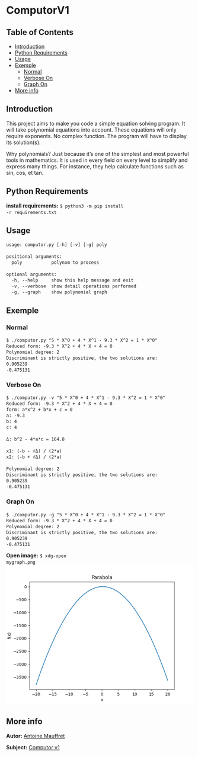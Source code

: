 # ComputorV1
## Table of Contents
* [Introduction](#introduction)
* [Python Requirements](#python-Requirements)
* [Usage](#usage)
* [Exemple](#exemple)
  * [Normal](#normal)
  * [Verbose On](#verbose-on)
  * [Graph On](#graph-on)
* [More info](#more-info)
  
## Introduction
This project aims to make you code a simple equation solving program. It will take
polynomial equations into account. These equations will only require exponents.
No complex function. The program will have to display its solution(s).  
  
Why polynomials? Just because it’s one of the simplest and most powerful tools in
mathematics. It is used in every field on every level to simplify and express many things.
For instance, they help calculate functions such as sin, cos, et tan.  
  
## Python Requirements
**install requirements:** <code>$ python3 -m pip install -r requirements.txt</code>  
  
## Usage
<pre><code>usage: computor.py [-h] [-v] [-g] poly

positional arguments:
  poly           polynom to process

optional arguments:
  -h, --help     show this help message and exit
  -v, --verbose  show detail operations performed
  -g, --graph    show polynomial graph</code></pre>  
  
## Exemple
### Normal
<pre><code>$ ./computor.py "5 * X^0 + 4 * X^1 - 9.3 * X^2 = 1 * X^0"
Reduced form: -9.3 * X^2 + 4 * X + 4 = 0
Polynomial degree: 2
Discriminant is strictly positive, the two solutions are:
0.905239
-0.475131</pre></code>
  
### Verbose On
<pre><code>$ ./computor.py -v "5 * X^0 + 4 * X^1 - 9.3 * X^2 = 1 * X^0"
Reduced form: -9.3 * X^2 + 4 * X + 4 = 0
form: a*x^2 + b*x + c = 0
a: -9.3
b: 4
c: 4

Δ: b^2 - 4*a*c = 164.8

x1: (-b - √Δ) / (2*a)
x2: (-b + √Δ) / (2*a)

Polynomial degree: 2
Discriminant is strictly positive, the two solutions are:
0.905239
-0.475131</pre></code>
  
### Graph On
<pre><code>$ ./computor.py -g "5 * X^0 + 4 * X^1 - 9.3 * X^2 = 1 * X^0"
Reduced form: -9.3 * X^2 + 4 * X + 4 = 0
Polynomial degree: 2
Discriminant is strictly positive, the two solutions are:
0.905239
-0.475131</pre></code>
**Open image:** <code>$ xdg-open mygraph.png</code>  
<img src="./.images/Graph_exemple.png">
  
## More info
**Autor:** [Antoine Mauffret](https://github.com/AntoineMau)  
  
**Subject:** [Computor v1](https://cdn.intra.42.fr/pdf/pdf/13223/en.subject.pdf)
